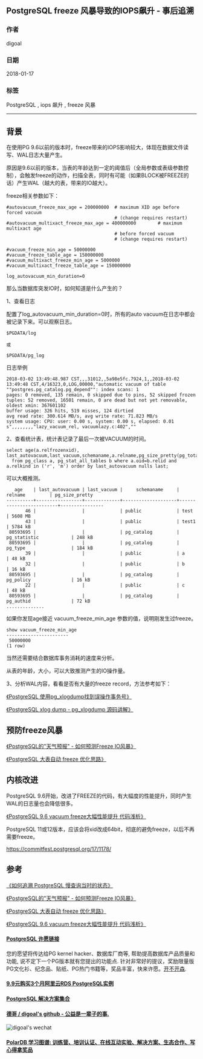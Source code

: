 ## PostgreSQL freeze 风暴导致的IOPS飙升 - 事后追溯     
                                 
### 作者                                 
digoal                                 
                                 
### 日期                                 
2018-01-17                                
                                 
### 标签                                 
PostgreSQL , iops 飙升 , freeze 风暴      
                                 
----                                 
                                 
## 背景      
在使用PG 9.6以前的版本时，freeze带来的IOPS影响较大，体现在数据文件读写、WAL日志大量产生。   
   
原因是9.6以前的版本，当表的年龄达到一定的阈值后（全局参数或表级参数控制），会触发freeze的动作，扫描全表，同时有可能（如果BLOCK被FREEZE的话）产生WAL（越大的表，带来的IO越大）。   
   
freeze相关参数如下：   
   
```   
#autovacuum_freeze_max_age = 200000000  # maximum XID age before forced vacuum   
                                        # (change requires restart)   
#autovacuum_multixact_freeze_max_age = 400000000        # maximum multixact age   
                                        # before forced vacuum   
                                        # (change requires restart)   
   
#vacuum_freeze_min_age = 50000000   
#vacuum_freeze_table_age = 150000000   
#vacuum_multixact_freeze_min_age = 5000000   
#vacuum_multixact_freeze_table_age = 150000000   
   
log_autovacuum_min_duration=0   
```   
   
那么当数据库突发IO时，如何知道是什么产生的？   
   
1、查看日志   
   
配置了log_autovacuum_min_duration=0时，所有的auto vacuum在日志中都会被记录下来。可以观察日志。   
   
```   
$PGDATA/log   
   
或   
   
$PGDATA/pg_log   
```   
  
日志举例   
    
```
2018-03-02 13:49:48.987 CST,,,31012,,5a98e5fc.7924,1,,2018-03-02 13:49:48 CST,4/16323,0,LOG,00000,"automatic vacuum of table ""postgres.pg_catalog.pg_depend"": index scans: 1
pages: 0 removed, 135 remain, 0 skipped due to pins, 52 skipped frozen
tuples: 52 removed, 16501 remain, 0 are dead but not yet removable, oldest xmin: 367601102
buffer usage: 326 hits, 519 misses, 124 dirtied
avg read rate: 300.614 MB/s, avg write rate: 71.823 MB/s
system usage: CPU: user: 0.00 s, system: 0.00 s, elapsed: 0.01 s",,,,,,,,"lazy_vacuum_rel, vacuumlazy.c:402",""
```
   
2、查看统计表，统计表记录了最后一次被VACUUM的时间。   
   
```   
select age(a.relfrozenxid), last_autovacuum,last_vacuum,schemaname,a.relname,pg_size_pretty(pg_total_relation_size(relid))    
  from pg_class a, pg_stat_all_tables b where a.oid=b.relid and a.relkind in ('r', 'm') order by last_autovacuum nulls last;   
```   
   
可以大概推测。   
   
```   
   age    | last_autovacuum | last_vacuum |     schemaname     |         relname         | pg_size_pretty    
----------+-----------------+-------------+--------------------+-------------------------+----------------   
       46 |                 |             | public             | test                    | 5608 MB   
       43 |                 |             | public             | test1                   | 5784 kB   
 80593695 |                 |             | pg_catalog         | pg_statistic            | 248 kB   
 80593695 |                 |             | pg_catalog         | pg_type                 | 184 kB   
       39 |                 |             | public             | a                       | 48 kB   
       32 |                 |             | public             | b                       | 16 kB   
 80593695 |                 |             | pg_catalog         | pg_policy               | 16 kB   
       22 |                 |             | public             | c                       | 48 kB   
 80593695 |                 |             | pg_catalog         | pg_authid               | 72 kB   
..............   
```   
  
如果你发现age接近 vacuum_freeze_min_age 参数的值，说明刚发生过freeze。   
  
```
show vacuum_freeze_min_age 
-----------------------
 50000000
(1 row)
```
  
当然还需要结合数据库事务消耗的速度来分析。   
   
从表的年龄，大小，可以大致推测产生的IO操作量。   
     
3、分析WAL内容，看看是否有大量的freeze record，方法参考如下：   
   
[《PostgreSQL 使用pg_xlogdump找到误操作事务号》](../201512/20151210_01.md)     
   
[《PostgreSQL xlog dump - pg_xlogdump 源码讲解》](../201302/20130223_01.md)     
   
## 预防freeze风暴   
[《PostgreSQL的"天气预报" - 如何预测Freeze IO风暴》](../201606/20160612_01.md)     
   
[《PostgreSQL 大表自动 freeze 优化思路》](../201605/20160520_01.md)     
   
## 内核改进   
PostgreSQL 9.6开始，改进了FREEZE的代码，有大幅度的性能提升，同时产生WAL的日志量也会降低很多。   
  
[《PostgreSQL 9.6 vacuum freeze大幅性能提升 代码浅析》](../201610/20161002_03.md)     
   
PostgreSQL 11或12版本，应该会将xid改成64bit，彻底的避免freeze，以后不再需要freeze。   
   
https://commitfest.postgresql.org/17/1178/   
   
## 参考   
   
[《如何追溯 PostgreSQL 慢查询当时的状态》](../201604/20160421_01.md)     
   
[《PostgreSQL的"天气预报" - 如何预测Freeze IO风暴》](../201606/20160612_01.md)     
   
[《PostgreSQL 大表自动 freeze 优化思路》](../201605/20160520_01.md)     
   
[《PostgreSQL 9.6 vacuum freeze大幅性能提升 代码浅析》](../201610/20161002_03.md)     
  
  
  
  
  
  
  
  
  
  
  
  
  
  
  
  
  
  
  
  
  
  
  
  
  
  
  
  
  
  
  
  
  
  
  
  
  
  
  
  
  
  
  
  
  
  
  
  
  
  
  
  
  
  
  
  
  
  
  
  
  
  
  
  
  
  
  
  
  
  
  
  
  
#### [PostgreSQL 许愿链接](https://github.com/digoal/blog/issues/76 "269ac3d1c492e938c0191101c7238216")
您的愿望将传达给PG kernel hacker、数据库厂商等, 帮助提高数据库产品质量和功能, 说不定下一个PG版本就有您提出的功能点. 针对非常好的提议，奖励限量版PG文化衫、纪念品、贴纸、PG热门书籍等，奖品丰富，快来许愿。[开不开森](https://github.com/digoal/blog/issues/76 "269ac3d1c492e938c0191101c7238216").  
  
  
#### [9.9元购买3个月阿里云RDS PostgreSQL实例](https://www.aliyun.com/database/postgresqlactivity "57258f76c37864c6e6d23383d05714ea")
  
  
#### [PostgreSQL 解决方案集合](https://yq.aliyun.com/topic/118 "40cff096e9ed7122c512b35d8561d9c8")
  
  
#### [德哥 / digoal's github - 公益是一辈子的事.](https://github.com/digoal/blog/blob/master/README.md "22709685feb7cab07d30f30387f0a9ae")
  
  
![digoal's wechat](../pic/digoal_weixin.jpg "f7ad92eeba24523fd47a6e1a0e691b59")
  
  
#### [PolarDB 学习图谱: 训练营、培训认证、在线互动实验、解决方案、生态合作、写心得拿奖品](https://www.aliyun.com/database/openpolardb/activity "8642f60e04ed0c814bf9cb9677976bd4")
  
